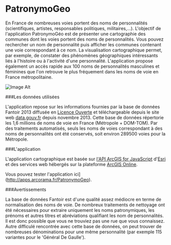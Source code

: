 PatronymoGeo
============

En France de nombreuses voies portent des noms de personnalités (scientifiques, artistes, responsables politiques, militaires,...). L'objectif de l'application PatronymoGéo est de présenter une cartographie des communes dont les voies portent des noms de personnalités. Vous pouvez rechercher un nom de personnalité puis afficher les communes contenant une voie correspondant à ce nom. La visualisation cartographique permet, par exemple, de constater des phénomènes géographiques intéressants liés à l'histoire ou à l'activité d'une personnalité. L'application propose également un accès rapide aux 100 noms de personnalités masculines et féminines que l'on retrouve le plus fréquement dans les noms de voie en France métropolitaine.


![Image Alt](https://github.com/esrifrance/PatronymoGeo/raw/master/images/capture_ecran_1.png)

###Les données utilisées

L'application repose sur les informations fournies par la base de données Fantoir 2013 diffusée en [Licence Ouverte](http://wiki.data.gouv.fr/wiki/Licence_Ouverte_/_Open_Licence) et téléchargeable depuis le site web [data.gouv.fr](http://www.data.gouv.fr/fr/dataset/fichier-fantoir-des-voies-et-lieux-dits) depuis novembre 2013. Cette base de données répertorie les 1,6 millions de noms de voie en France (Métropole + DOM-TOM). Par des traitements automatisés, seuls les noms de voies correspondant à des noms de personnalités ont été conservés, soit environ 289500 voies pour la Métropole.


###L'application

L'application cartographique est basée sur [l'API ArcGIS for JavaScript](http://developers.arcgis.com/javascript/) d'[Esri](http://www.esri.com) et des services web hébergés sur la plateforme [ArcGIS Online](http://www.arcgis.com).

Vous pouvez tester l'application ici](http://apps.arcorama.fr/PatronymoGeo).


###Avertissements

La base de données Fantoir est d'une qualité assez médiocre en terme de normalisation des noms de voie. De nombreux traitements de nettoyage ont été nécessaires pour extraire uniquement les noms patronymiques, les prénoms et autres titres et abréviations qualifiant les nom de personnalités. Il est donc possible que vous ne trouviez pas une rue que vous connaissez. Autre difficulé rencontrée avec cette base de données, on peut trouver de nombreuses dénominations pour une même personnalité (par exemple 115 variantes pour le 'Général De Gaulle').

